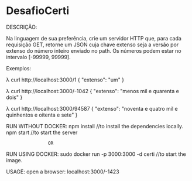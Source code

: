 # DesafioCerti

DESCRIÇÃO:

Na linguagem de sua preferência, crie um servidor HTTP que, para cada
requisição GET, retorne um JSON cuja chave extenso seja a versão por
extenso do número inteiro enviado no path. Os números podem estar no
intervalo [-99999, 99999].

Exemplos:

λ curl http://localhost:3000/1
{ "extenso": "um" }

λ curl http://localhost:3000/-1042
{ "extenso": "menos mil e quarenta e dois" }

λ curl http://localhost:3000/94587
{ "extenso": "noventa e quatro mil e quinhentos e oitenta e sete" }

RUN WITHOUT DOCKER:
npm install //to install the dependencies locally.
npm start //to start the server

                    OR

RUN USING DOCKER:
sudo docker run -p 3000:3000 -d certi //to start the image.

USAGE:
open a browser:
localhost:3000/-1423
